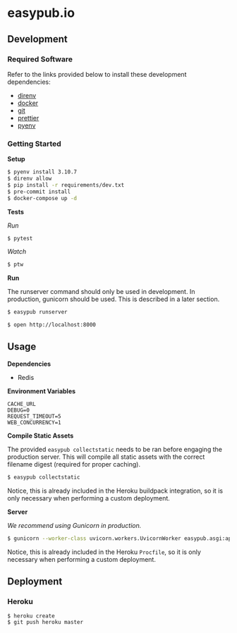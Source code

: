 # easypub.io

## Development

### Required Software

Refer to the links provided below to install these development dependencies:

- [direnv](https://direnv.net)
- [docker](https://docs.docker.com/)
- [git](https://git-scm.com/)
- [prettier](https://prettier.io/docs/en/install.html)
- [pyenv](https://github.com/pyenv/pyenv#installation)

### Getting Started

**Setup**

```sh
$ pyenv install 3.10.7
$ direnv allow
$ pip install -r requirements/dev.txt
$ pre-commit install
$ docker-compose up -d
```

**Tests**

_Run_

```sh
$ pytest
```

_Watch_

```sh
$ ptw
```

**Run**

The runserver command should only be used in development. In production, gunicorn should be used. This is described in a later section.

```sh
$ easypub runserver
```

```sh
$ open http://localhost:8000
```

## Usage

**Dependencies**

- Redis

**Environment Variables**

```
CACHE_URL
DEBUG=0
REQUEST_TIMEOUT=5
WEB_CONCURRENCY=1
```

**Compile Static Assets**

The provided `easypub collectstatic` needs to be ran before engaging the production server. This will compile all
static assets with the correct filename digest (required for proper caching).

```sh
$ easypub collectstatic
```

Notice, this is already included in the Heroku buildpack integration, so it is only necessary when performing a custom deployment.

**Server**

_We recommend using Gunicorn in production._

```sh
$ gunicorn --worker-class uvicorn.workers.UvicornWorker easypub.asgi:app
```

Notice, this is already included in the Heroku `Procfile`, so it is only necessary when performing a custom deployment.

## Deployment

### Heroku

```
$ heroku create
$ git push heroku master
```
